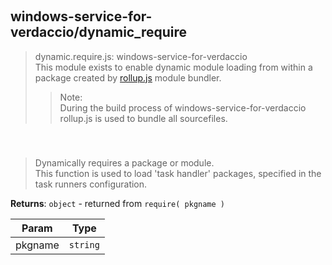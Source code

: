 
<br><a name="module_windows-service-for-verdaccio/dynamic_require"></a>

## windows-service-for-verdaccio/dynamic\_require
> dynamic.require.js: windows-service-for-verdaccio<br />>  This module exists to enable dynamic module loading from within a package>  created by [rollup.js](https://rollupjs.org) module bundler.<br />> >  <blockquote>>    Note:<br />>    During the build process of windows-service-for-verdaccio>    rollup.js is used to bundle all sourcefiles.>  </blockquote>


<br><a name="exp_module_windows-service-for-verdaccio/dynamic_require--undefined"></a>

### 
> Dynamically requires a package or module.<br />>  This function is used to load 'task handler' packages,>  specified in the task runners configuration.

**Returns**: <code>object</code> - returned from <code>require( pkgname )</code>  

| Param | Type |
| --- | --- |
| pkgname | <code>string</code> | 

